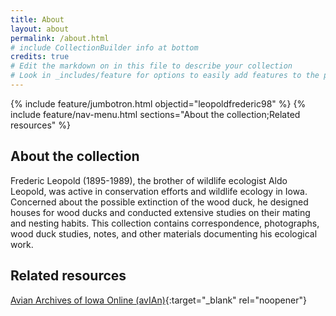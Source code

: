 ```yaml
---
title: About
layout: about
permalink: /about.html
# include CollectionBuilder info at bottom
credits: true
# Edit the markdown on in this file to describe your collection
# Look in _includes/feature for options to easily add features to the page
---
```


{% include feature/jumbotron.html objectid="leopoldfrederic98" %} 
{% include feature/nav-menu.html sections="About the collection;Related resources" %}

## About the collection

Frederic Leopold (1895-1989), the brother of wildlife ecologist Aldo Leopold, was active in conservation efforts and wildlife ecology in Iowa. Concerned about the possible extinction of the wood duck, he designed houses for wood ducks and conducted extensive studies on their mating and nesting habits. This collection contains correspondence, photographs, wood duck studies, notes, and other materials documenting his ecological work.

## Related resources

[Avian Archives of Iowa Online (avIAn)](https://avian.lib.iastate.edu){:target="_blank" rel="noopener"}